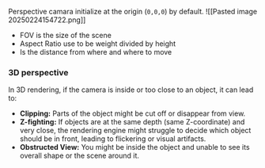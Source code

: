 Perspective camara initialize at the origin (`0,0,0`) by default.
![[Pasted image 20250224154722.png]]
- FOV is the size of the scene
- Aspect Ratio use to be weight divided by height
- Is the distance from where and where to move

### 3D perspective
In 3D rendering, if the camera is inside or too close to an object, it can lead to:

- **Clipping:** Parts of the object might be cut off or disappear from view.
- **Z-fighting:** If objects are at the same depth (same Z-coordinate) and very close, the rendering engine might struggle to decide which object should be in front, leading to flickering or visual artifacts.
- **Obstructed View:** You might be inside the object and unable to see its overall shape or the scene around it.